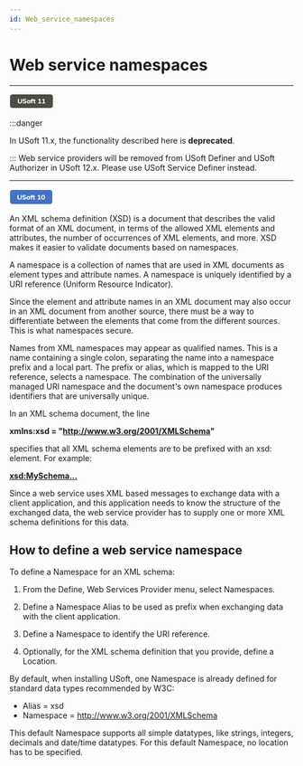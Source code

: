 ```yaml
---
id: Web_service_namespaces
---
```


# Web service namespaces

----

![](./assets/ce23356b-05b0-4dc7-839e-3bc29b317664.png)




:::danger

In USoft 11.x, the functionality described here is **deprecated**.

:::
Web service providers will be removed from USoft Definer and USoft Authorizer in USoft 12.x. Please use USoft Service Definer instead.

----

![](./assets/8da989b4-0598-470f-ab26-cc0a3ca4ea6a.png)



An XML schema definition (XSD) is a document that describes the valid format of an XML document, in terms of the allowed XML elements and attributes, the number of occurrences of XML elements, and more. XSD makes it easier to validate documents based on namespaces.

A namespace is a collection of names that are used in XML documents as element types and attribute names. A namespace is uniquely identified by a URI reference (Uniform Resource Indicator).

Since the element and attribute names in an XML document may also occur in an XML document from another source, there must be a way to differentiate between the elements that come from the different sources. This is what namespaces secure.

Names from XML namespaces may appear as qualified names. This is a name containing a single colon, separating the name into a namespace prefix and a local part. The prefix or alias, which is mapped to the URI reference, selects a namespace. The combination of the universally managed URI namespace and the document's own namespace produces identifiers that are universally unique.

In an XML schema document, the line

**xmlns:xsd = "http://www.w3.org/2001/XMLSchema"**

specifies that all XML schema elements are to be prefixed with an xsd: element. For example:

**<xsd:MySchema...>**

Since a web service uses XML based messages to exchange data with a client application, and this application needs to know the structure of the exchanged data, the web service provider has to supply one or more XML schema definitions for this data.

## How to define a web service namespace

To define a Namespace for an XML schema:

1. From the Define, Web Services Provider menu, select Namespaces.

2. Define a Namespace Alias to be used as prefix when exchanging data with the client application.

3. Define a Namespace to identify the URI reference.

4. Optionally, for the XML schema definition that you provide, define a Location.

By default, when installing USoft, one Namespace is already defined for standard data types recommended by W3C:

- Alias = xsd
- Namespace = http://www.w3.org/2001/XMLSchema

This default Namespace supports all simple datatypes, like strings, integers, decimals and date/time datatypes. For this default Namespace, no location has to be specified.

 

 